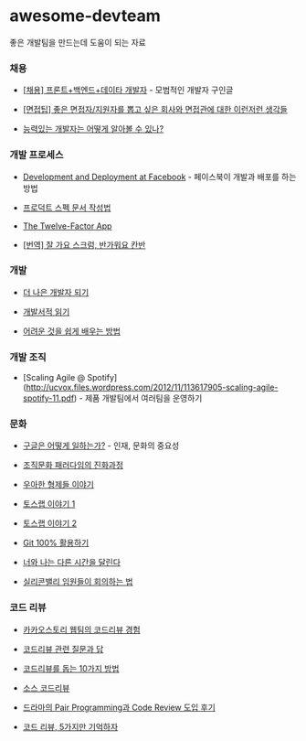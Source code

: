 # awesome-devteam

좋은 개발팀을 만드는데 도움이 되는 자료 


### 채용

* [[채용] 프론트+백엔드+데이타 개발자](http://lab80.co/lab80-jobs-2014-11-kr/) - 모범적인 개발자 구인글

* [[면접팁] 좋은 면접자/지원자를 뽑고 싶은 회사와 면접관에 대한 이런저런 생각들](https://repo.yona.io/doortts/blog/post/295)

* [능력있는 개발자는 어떻게 알아볼 수 있나?](https://docs.google.com/document/d/1_phA5XUszSmN7Ta-QHs4DxRz9_iu8YlhxpVjSGEbWcg/edit)

### 개발 프로세스

* [Development and Deployment at Facebook](http://ieeexplore.ieee.org/xpl/articleDetails.jsp?reload=true&arnumber=6449236) - 페이스북이 개발과 배포를 하는 방법

* [프로덕트 스펙 문서 작성법](https://webuildproduct.com/%EC%8A%A4%ED%8E%99-%EB%AC%B8%EC%84%9C-%EC%9E%91%EC%84%B1%EC%97%90-%EA%B4%80%ED%95%98%EC%97%AC-ee61a1fc294f#.w69vmjpqq)

* [The Twelve-Factor App](https://12factor.net/ko/)

* [[번역] 잘 가요 스크럼, 반가워요 칸반](https://medium.com/@pitzcarraldo/%EB%B2%88%EC%97%AD-%EC%9E%98-%EA%B0%80%EC%9A%94-%EC%8A%A4%ED%81%AC%EB%9F%BC-%EB%B0%98%EA%B0%80%EC%9B%8C%EC%9A%94-%EC%B9%B8%EB%B0%98-e27d1db15699#.watc0ksoc)

### 개발

* [더 나은 개발자 되기](http://www.slideshare.net/rockdoli/ss-63333165?ref=https://blog.outsider.ne.kr/1223)

* [개발서적 읽기](https://www.facebook.com/notes/hika-maeng/%EA%B0%9C%EB%B0%9C%EC%84%9C%EC%A0%81-%EC%9D%BD%EA%B8%B0/1061104660623699)

* [어려운 것을 쉽게 배우는 방법](http://www.moreagile.net/2016/02/learning-new-stuff.html)

### 개발 조직

* [Scaling Agile @ Spotify] (http://ucvox.files.wordpress.com/2012/11/113617905-scaling-agile-spotify-11.pdf) - 제품 개발팀에서 여러팀을 운영하기

### 문화 

* [구글은 어떻게 일하는가?](http://www.slideshare.net/alleciel/how-google-works-korean?related=1) - 인재, 문화의 중요성

* [조직문화 패러다임의 진화과정](https://www.facebook.com/stage5/videos/772922059484399/)

* [우아한 형제들 이야기](http://woowabros.github.io/woowabros/2016/06/30/woowabros_cto.html)

* [토스랩 이야기 1](http://www.slideshare.net/ssuser70b5b8/ss-58709101)

* [토스랩 이야기 2](http://www.slideshare.net/ssuser70b5b8/ss-66617364)

* [Git 100% 활용하기](https://realm.io/kr/news/360andev-savvas-dalkitsis-using-git-like-a-pro/)

* [너와 나는 다른 시간을 달린다](https://brunch.co.kr/@younghakjang/13)

* [실리콘밸리 임원들이 회의하는 법](http://ppss.kr/archives/67454)

### 코드 리뷰 

* [카카오스토리 웹팀의 코드리뷰 경험](http://ohgyun.com/712)

* [코드리뷰 관련 질문과 답](http://blog.nundefined.com/62)

* [코드리뷰를 돕는 10가지 방법](http://www.bloter.net/archives/238819)

* [소스 코드리뷰](https://brunch.co.kr/@supims/11)

* [드라마의 Pair Programming과 Code Review 도입 후기](http://blog.dramancompany.com/2016/05/%EB%93%9C%EB%9D%BC%EB%A7%88%EC%9D%98-pair-programming%EA%B3%BC-code-review-%EB%8F%84%EC%9E%85-%ED%9B%84%EA%B8%B0/)

* [코드 리뷰, 5가지만 기억하자](http://silentsoft.tistory.com/20)
